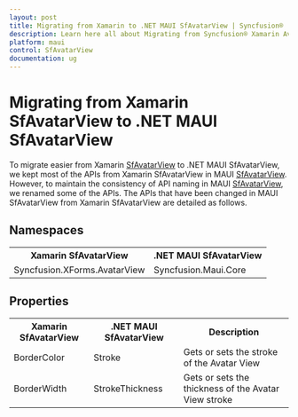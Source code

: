 ```yaml
---
layout: post
title: Migrating from Xamarin to .NET MAUI SfAvatarView | Syncfusion® 
description: Learn here all about Migrating from Syncfusion® Xamarin Avatar View to Syncfusion® .NET MAUI Avatar View control and more.
platform: maui
control: SfAvatarView
documentation: ug
---  
```


# Migrating from Xamarin SfAvatarView to .NET MAUI SfAvatarView 

To migrate easier from Xamarin [SfAvatarView](https://help.syncfusion.com/cr/xamarin/Syncfusion.XForms.AvatarView.html) to .NET MAUI SfAvatarView, we kept most of the APIs from Xamarin SfAvatarView in MAUI [SfAvatarView](https://help.syncfusion.com/cr/maui/Syncfusion.Maui.Core.SfAvatarView.html). However, to maintain the consistency of API naming in MAUI [SfAvatarView](https://help.syncfusion.com/cr/maui/Syncfusion.Maui.Core.SfAvatarView.html), we renamed some of the APIs. The APIs that have been changed in MAUI SfAvatarView from Xamarin SfAvatarView are detailed as follows.

## Namespaces 

<table>
<tr>
<th>Xamarin SfAvatarView</th>
<th>.NET MAUI SfAvatarView</th></tr>
<tr>
<td>Syncfusion.XForms.AvatarView</td>
<td>Syncfusion.Maui.Core</td></tr>
</table>

## Properties

<table> 
<tr>
<th>Xamarin SfAvatarView</th>
<th>.NET MAUI SfAvatarView</th>
<th>Description</th></tr>
<tr>
<td>BorderColor</td>
<td>Stroke</td>
<td>Gets or sets the stroke of the Avatar View</td></tr>
<tr>
<td>BorderWidth</td>
<td>StrokeThickness</td>
<td>Gets or sets the thickness of the Avatar View stroke</td></tr>
</table> 
